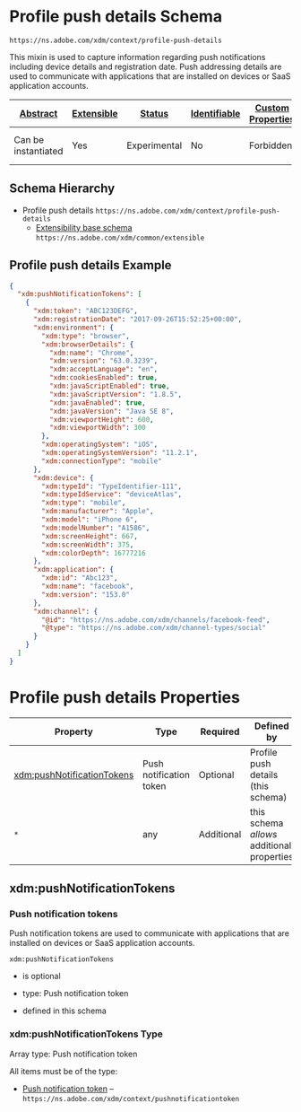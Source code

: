 
# Profile push details Schema

```
https://ns.adobe.com/xdm/context/profile-push-details
```

This mixin is used to capture information regarding push notifications including device details and registration date. Push addressing details are used to communicate with applications that are installed on devices or SaaS application accounts.

| [Abstract](../../abstract.md) | [Extensible](../../extensions.md) | [Status](../../status.md) | [Identifiable](../../id.md) | [Custom Properties](../../extensions.md) | [Additional Properties](../../extensions.md) | Defined In |
|-------------------------------|-----------------------------------|---------------------------|-----------------------------|------------------------------------------|----------------------------------------------|------------|
| Can be instantiated | Yes | Experimental | No | Forbidden | Permitted | [context/profile-push-details.schema.json](context/profile-push-details.schema.json) |
## Schema Hierarchy

* Profile push details `https://ns.adobe.com/xdm/context/profile-push-details`
  * [Extensibility base schema](../common/extensible.schema.md) `https://ns.adobe.com/xdm/common/extensible`


## Profile push details Example
```json
{
  "xdm:pushNotificationTokens": [
    {
      "xdm:token": "ABC123DEFG",
      "xdm:registrationDate": "2017-09-26T15:52:25+00:00",
      "xdm:environment": {
        "xdm:type": "browser",
        "xdm:browserDetails": {
          "xdm:name": "Chrome",
          "xdm:version": "63.0.3239",
          "xdm:acceptLanguage": "en",
          "xdm:cookiesEnabled": true,
          "xdm:javaScriptEnabled": true,
          "xdm:javaScriptVersion": "1.8.5",
          "xdm:javaEnabled": true,
          "xdm:javaVersion": "Java SE 8",
          "xdm:viewportHeight": 600,
          "xdm:viewportWidth": 300
        },
        "xdm:operatingSystem": "iOS",
        "xdm:operatingSystemVersion": "11.2.1",
        "xdm:connectionType": "mobile"
      },
      "xdm:device": {
        "xdm:typeId": "TypeIdentifier-111",
        "xdm:typeIdService": "deviceAtlas",
        "xdm:type": "mobile",
        "xdm:manufacturer": "Apple",
        "xdm:model": "iPhone 6",
        "xdm:modelNumber": "A1586",
        "xdm:screenHeight": 667,
        "xdm:screenWidth": 375,
        "xdm:colorDepth": 16777216
      },
      "xdm:application": {
        "xdm:id": "Abc123",
        "xdm:name": "facebook",
        "xdm:version": "153.0"
      },
      "xdm:channel": {
        "@id": "https://ns.adobe.com/xdm/channels/facebook-feed",
        "@type": "https://ns.adobe.com/xdm/channel-types/social"
      }
    }
  ]
}
```

# Profile push details Properties

| Property | Type | Required | Defined by |
|----------|------|----------|------------|
| [xdm:pushNotificationTokens](#xdmpushnotificationtokens) | Push notification token | Optional | Profile push details (this schema) |
| `*` | any | Additional | this schema *allows* additional properties |

## xdm:pushNotificationTokens
### Push notification tokens

Push notification tokens are used to communicate with applications that are installed on devices or SaaS application accounts.

`xdm:pushNotificationTokens`
* is optional
* type: Push notification token

* defined in this schema

### xdm:pushNotificationTokens Type


Array type: Push notification token

All items must be of the type:
* [Push notification token](pushnotificationtoken.schema.md) – `https://ns.adobe.com/xdm/context/pushnotificationtoken`







